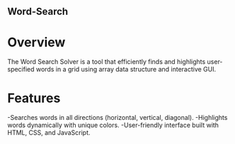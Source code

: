 ## Word-Search
# Overview
The Word Search Solver is a tool that efficiently finds and highlights user-specified words in a grid using array data structure and interactive GUI.

# Features
-Searches words in all directions (horizontal, vertical, diagonal).
-Highlights words dynamically with unique colors.
-User-friendly interface built with HTML, CSS, and JavaScript.
